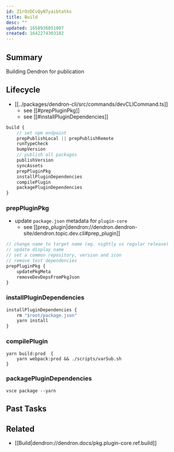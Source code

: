 ```yaml
---
id: Z1rOzDCvQyN7yaibtatks
title: Build
desc: ""
updated: 1658936051007
created: 1642274303182
---
```


## Summary

Building Dendron for publication

## Lifecycle

<!-- Startup process for this module -->

- [[../packages/dendron-cli/src/commands/devCLICommand.ts]]
	- see [[#prepPluginPkg]]
	- see [[#installPluginDependencies]]
```ts
build {
	// set npm endpoint
	prepPublishLocal || prepPublishRemote
	runTypeCheck
	bumpVersion
	// publish all packages
	publishVersion
	syncAssets
	prepPluginPkg
	installPluginDependencies
	compilePlugin
	packagePluginDependencies
}
```

### prepPluginPkg
- update `package.json` metadata for `plugin-core`
	- see [[prep_plugin|dendron://dendron.dendron-site/dendron.topic.dev.cli#prep_plugin]]
```ts
// change name to target name (eg. nightly vs regular release)
// update display name
// set a common repository, version and icon
// remove test dependencies
prepPluginPkg {
	updatePkgMeta
	removeDevDepsFromPkgJson
}

```


### installPluginDependencies
```ts
installPluginDependencies {
	rm "$root/package.json"
	yarn install
}
```

### compilePlugin

```
yarn build:prod  {
	yarn webpack:prod && ./scripts/varSub.sh
}
```

### packagePluginDependencies

```
vsce package --yarn
```

<!-- How to do common operations with this code -->

## Past Tasks

<!-- Link to past pull requests and commits on this given module  -->

## Related

- [[Build|dendron://dendron.docs/pkg.plugin-core.ref.build]]
